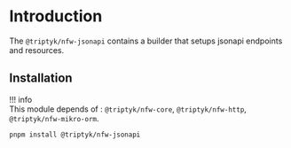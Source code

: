# Introduction

The `@triptyk/nfw-jsonapi` contains a builder that setups jsonapi endpoints and resources.

## Installation

!!! info     
    This module depends of : `@triptyk/nfw-core`, `@triptyk/nfw-http`, `@triptyk/nfw-mikro-orm`.

```sh
pnpm install @triptyk/nfw-jsonapi
```